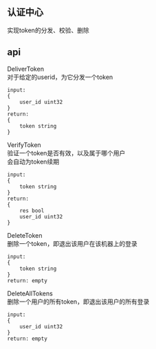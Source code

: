 ## 认证中心
实现token的分发、校验、删除  

## api

DeliverToken  
对于给定的userid，为它分发一个token  
```
input: 
{
    user_id uint32
}
return: 
{
    token string
}
```
VerifyToken  
验证一个token是否有效，以及属于哪个用户  
会自动为token续期  
```
input: 
{
    token string
}
return: 
{
    res bool
    user_id uint32
}
```
DeleteToken  
删除一个token，即退出该用户在该机器上的登录  
```
input:
{
    token string
}
return: empty
```
DeleteAllTokens  
删除一个用户的所有token，即退出该用户的所有登录  
```
input:
{
    user_id uint32
}
return: empty
```